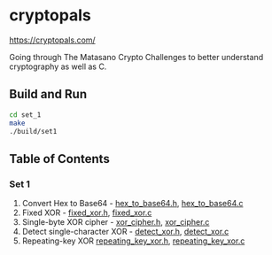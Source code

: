 # cryptopals
https://cryptopals.com/

Going through The Matasano Crypto Challenges to better understand cryptography as well as C.

## Build and Run

```bash
cd set_1
make
./build/set1
```

## Table of Contents

### Set 1

1. Convert Hex to Base64 - [hex_to_base64.h](set_1/hex_to_base64.h), [hex_to_base64.c](set_1/hex_to_base64.c)
2. Fixed XOR - [fixed_xor.h](set_1/fixed_xor.h), [fixed_xor.c](set_1/fixed_xor.c)
3. Single-byte XOR cipher - [xor_cipher.h](set_1/xor_cipher.h), [xor_cipher.c](set_1/xor_cipher.c)
4. Detect single-character XOR - [detect_xor.h](set_1/detect_xor.h), [detect_xor.c](set_1/detect_xor.c)
5. Repeating-key XOR [repeating_key_xor.h](set_1/repeating_key_xor.h), [repeating_key_xor.c](set_1/repeating_key_xor.c)
